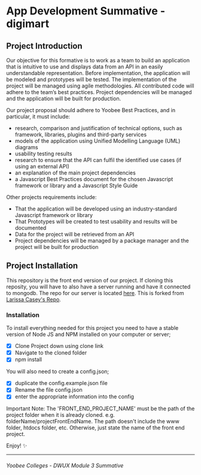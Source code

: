 # App Development Summative - digimart

## Project Introduction

Our objective for this formative is to work as a team to build an application that is intuitive to use and displays data from an API in an easily understandable representation. Before implementation, the application will be modeled and prototypes will be tested. The implementation of the project will be managed using agile methodologies. All contributed code will adhere to the team’s best practices. Project dependencies will be managed and the application will be built for production.

Our project proposal should adhere to Yoobee Best Practices, and in particular, it must include:

* research, comparison and justification of technical options, such as framework, libraries, plugins and third-party services
* models of the application using Unified Modelling Language (UML) diagrams
* usability testing results
* research to ensure that the API can fulfil the identified use cases (if using an external API)
* an explanation of the main project dependencies
* a Javascript Best Practices document for the chosen Javascript framework or library and a Javascript Style Guide

Other projects requirements include:
* That the application will be developed using an industry-standard Javascript framework or library
* That Prototypes will be created to test usability and results will be documented
* Data for the project will be retrieved from an API
* Project dependencies will be managed by a package manager and the project will be built for production


## Project Installation

This repository is the front end version of our project. If cloning this reposity, you will have to also have a server running and have it connected to mongodb. The repo for our server is located [here](https://github.com/AnnieIsaako/serverDigimartSummative). This is forked from [Larissa Casey's Repo](https://github.com/risscasey/AppDevlopmentSummative).

### Installation
To install everything needed for this project you need to have a stable version of Node JS and NPM installed on your computer or server;

- [x] Clone Project down using clone link
- [x] Navigate to the cloned folder
- [x] npm install

You will also need to create a config.json;
- [x] duplicate the config.example.json file
- [x] Rename the file config.json
- [x] enter the appropriate information into the config

Important Note: The 'FRONT_END_PROJECT_NAME' must be the path of the project folder when it is already cloned. e.g. folderName/projectFrontEndName. The path doesn't include the www folder, htdocs folder, etc. Otherwise, just state the name of the front end project.

Enjoy! :sparkles:


---
###### *Yoobee Colleges - DWUX Module 3 Summative*
